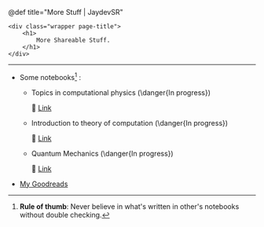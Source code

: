 @def title="More Stuff | JaydevSR"

~~~
<div class="wrapper page-title">
    <h1>
        More Shareable Stuff.
    </h1> 
</div>
~~~

---

- Some notebooks[^1] :
  - Topics in computational physics (\danger{In progress})
  
    🔗 [Link](https://jaydevsr.github.io/computational-physics-notes/) 
  - Introduction to theory of computation (\danger{In progress})
  
    🔗 [Link](https://jaydevsr.notion.site/Theory-of-Computation-b76a983528b846e7b0aaf650de61807c)
  - Quantum Mechanics (\danger{In progress})
  
    🔗 [Link](https://jaydevsr.notion.site/Quantum-Mechanics-0081b8978e1c4c589b80711e0ad95778)
<!-- - [My codepen account](https://codepen.io/jaydevsr) (\note{Nothing much for now but I occasionally try out cool stuff there.}) -->
- [My Goodreads](https://goodreads.com/jaydevsr)

[^1]: **Rule of thumb**: Never believe in what's written in other's notebooks without double checking.